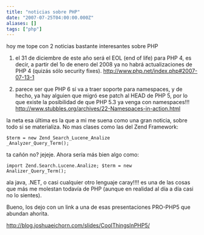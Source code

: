 ```yaml
---
title: "noticias sobre PHP"
date: "2007-07-25T04:00:00.000Z"
aliases: []
tags: ["php"]
---
```


hoy me tope con 2 noticias bastante interesantes sobre PHP

1. el 31 de diciembre de este año será el EOL (end of life) para PHP 4, es decir, a partir del 1o de enero del 2008 ya no habrá actualizaciones de PHP 4 (quizás sólo security fixes).
http://www.php.net/index.php#2007-07-13-1

2. parece ser que PHP 6 sí va a traer soporte para namespaces, y de hecho, ya hay alguien que migró ese patch al HEAD de PHP 5, por lo que existe la posibilidad de que PHP 5.3 ya venga con namespaces!!!
http://www.stubbles.org/archives/22-Namespaces-in-action.html

la neta esa última es la que a mi me suena como una gran noticia, sobre todo si se materializa. No mas clases como las del Zend Framework:

<code>$term = new Zend_Search_Lucene_Analize
_Analyzer_Query_Term();</code>

ta cañón no? jejeje. Ahora sería más bien algo como:

<code>import Zend.Search.Lucene.Analize;
$term = new Analizer_Query_Term();</code>

ala java, .NET, o casi cualquier otro lenguaje caray!!!! es una de las cosas que más me molestan todavía de PHP (aunque en realidad al día a día casi no lo sientes).

Bueno, los dejo con un link a una de esas presentaciones PRO-PHP5 que abundan ahorita.

http://blog.joshuaeichorn.com/slides/CoolThingsInPHP5/
